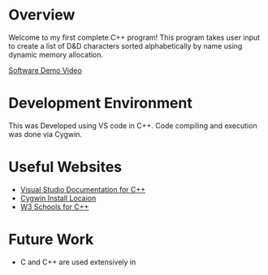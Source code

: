 # Overview

Welcome to my first complete C++ program!  This program takes user input to create a list of D&D characters sorted alphabetically by name using dynamic memory allocation.

[Software Demo Video](https://youtu.be/VCajGxNADVQ)

# Development Environment

This was Developed using VS code in C++.  Code compiling and execution was done via Cygwin.

# Useful Websites

* [Visual Studio Documentation for C++](https://code.visualstudio.com/docs/cpp/config-mingw)
* [Cygwin Install Locaion](https://cygwin.com/)
* [W3 Schools for C++](https://www.w3schools.com/cpp/default.asp)

# Future Work

* C and C++ are used extensively in 